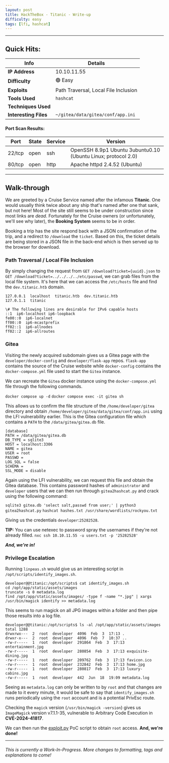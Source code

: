 ```yaml
---
layout: post
title: HackTheBox - Titanic - Write-up
difficulty: easy
tags: [lfi, hashcat]
---
```

***

## Quick Hits:

| Info | Details |
| ---- | ------- |
| **IP Address** | 10.10.11.55 |
| **Difficulty** | 🟢 Easy |
| **Exploits** | Path Traversal, Local File Inclusion |
| **Tools Used** | `hashcat` |
| **Techniques Used** |  |
| **Interesting Files** | `~/gitea/data/gitea/conf/app.ini` |

#### Port Scan Results:

| Port | State | Service | Version |
| ---- | ----- | ------- | ------- |
| 22/tcp | open | ssh | OpenSSH 8.9p1 Ubuntu 3ubuntu0.10 (Ubuntu Linux; protocol 2.0) |
| 80/tcp | open | http | Apache httpd 2.4.52 (Ubuntu) |

***

## Walk-through

We are greeted by a Cruise Service named after the infamous **Titanic**. One would usually think twice about any ship that's named after one that sank, but not here! Most of the site still seems to be under construction since most links are *dead*. Fortunately for the Cruise owners (or unfortunately, we'll see why later), the **Booking System** seems to be in order.

Booking a trip has the site respond back with a JSON confirmation of the trip, and a redirect to `/download` the `ticket`. Based on this, the ticket details are being stored in a JSON file in the back-end which is then served up to the browser for download.

### Path Traversal / Local File Inclusion

By simply changing the request from `GET /download?ticket={uuid}.json` to `GET /download?ticket=../../../../etc/passwd`, we can grab files from the local file system. It's here that we can access the `/etc/hosts` file and find the `dev.titanic.htb` domain.

```
127.0.0.1  localhost  titanic.htb  dev.titanic.htb
127.0.1.1  titanic

\# The following lines are desirable for IPv6 capable hosts
::1  ip6-localhost ip6-loopback
fe00::0  ip6-localnet
ff00::0  ip6-mcastprefix
ff02::1  ip6-allnodes
ff02::2  ip6-allroutes
```

### Gitea

Visiting the newly acquired subdomain gives us a Gitea page with the `developer/docker-config` and `developer/flask-app` repos. `flask-app` contains the source of the Cruise website while `docker-config` contains the `docker-compose.yml` file used to start the `Gitea` instance.

We can recreate the `Gitea` docker instance using the `docker-compose.yml` file through the following commands.

`docker compose up -d`
`docker compose exec -it gitea sh`

This allows us to confirm the file structure of the `/home/developer/gitea` directory and obtain `/home/developer/gitea/data/gitea/conf/app.ini` using the LFI vulnerability earlier. This is the Gitea configuration file which contains a `PATH` to the `/data/gitea/gitea.db` file.

```
[database]
PATH = /data/gitea/gitea.db
DB_TYPE = sqlite3
HOST = localhost:3306
NAME = gitea
USER = root
PASSWD =
LOG_SQL = false
SCHEMA =
SSL_MODE = disable
```

Again using the LFI vulnerability, we can request this file and obtain the Gitea database. This contains password hashes of `administrator` and `developer` users that we can then run through `gitea2hashcat.py` and crack using the following command:

`sqlite3 gitea.db 'select salt,passwd from user;' | python3 gitea2hashcat.py`
`hashcat hashes.txt /usr/share/wordlists/rockyou.txt`

Giving us the credentials `developer`:`25282528`.

**TIP:** You can use netexec to password spray the usernames if they're not already filled.
`nxc ssh 10.10.11.55 -u users.txt -p '25282528'`

***And, we're in!***

### Privilege Escalation

Running `linpeas.sh` would give us an interesting script in `/opt/scripts/identify_images.sh`.

```
developer@@titanic:/opt/scripts$ cat identify_images.sh
cd /opt/app/static/assets/images
truncate -s 0 metadata.log
find /opt/app/static/assets/images/ -type f -name "*.jpg" | xargs /usr/bin/magick identify >> metadata.log
```

This seems to run magick on all JPG images within a folder and then pipe those results into a log file.

```
developer@@titanic:/opt/scripts$ ls -al /opt/app/static/assets/images
total 1288
drwxrwx---  2  root  developer  4096  Feb  3  17:13 .
drwxr-x---  2  root  developer  4096  Feb  7  10:37 ..
-rw-r-----  1  root  developer  291864  Feb  3  17:13 entertainment.jpg
-rw-r-----  1  root  developer  280854  Feb  3  17:13 exquisite-dining.jpg
-rw-r-----  1  root  developer  209762  Feb  3  17:13 favicon.ico
-rw-r-----  1  root  developer  232842  Feb  3  17:13 home.jpg
-rw-r-----  1  root  developer  280817  Feb  3  17:13 luxury-cabins.jpg
-rw-r-----  1  root  developer  442  Jun  18  19:09 metadata.log
```

Seeing as `metadata.log` can only be written to by `root` and that changes are made to it every minute, it would be safe to say that `identify_images.sh` runs periodically using the `root` account and is a potential PrivEsc route.

Checking the `magick` version (`/usr/bin/magick -version`) gives us `ImageMagick` version v7.1.1-35, vulnerable to Arbitrary Code Execution in **CVE-2024-41817**.

We can then run the [exploit.py](https://raw.githubusercontent.com/Dxsk/CVE-2024-41817-poc/refs/heads/main/exploit.py) PoC script to obtain `root` access. **And, we're done!**

***

###### This is currently a Work-In-Progress. More changes to formatting, tags and explanations to come!
